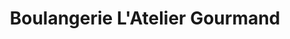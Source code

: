 ---
title: "Boulangerie L'Atelier Gourmand"
url: /saintes/boulangerie-latelier-gourmand/
shop: Bäckerei
---